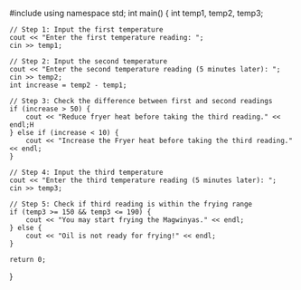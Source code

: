 #include <iostream>
using namespace std;
int main() {
    int temp1, temp2, temp3;

    // Step 1: Input the first temperature
    cout << "Enter the first temperature reading: ";
    cin >> temp1;

    // Step 2: Input the second temperature
    cout << "Enter the second temperature reading (5 minutes later): ";
    cin >> temp2;
    int increase = temp2 - temp1;

    // Step 3: Check the difference between first and second readings
    if (increase > 50) {
        cout << "Reduce fryer heat before taking the third reading." << endl;H
    } else if (increase < 10) {
        cout << "Increase the Fryer heat before taking the third reading." << endl;
    }

    // Step 4: Input the third temperature
    cout << "Enter the third temperature reading (5 minutes later): ";
    cin >> temp3;

    // Step 5: Check if third reading is within the frying range
    if (temp3 >= 150 && temp3 <= 190) {
        cout << "You may start frying the Magwinyas." << endl;
    } else {
        cout << "Oil is not ready for frying!" << endl;
    }

    return 0;
}

